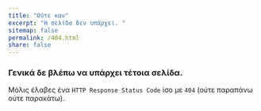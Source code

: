 ```yaml
---
title: "Ούτε καν"
excerpt: "Η σελίδα δεν υπάρχει. "
sitemap: false
permalink: /404.html
share: false
---
```



### Γενικά δε βλέπω να υπάρχει τέτοια σελίδα.

Μόλις έλαβες ένα `HTTP Response Status Code` ίσο με `404` (ούτε παραπάνω ούτε παρακάτω).

